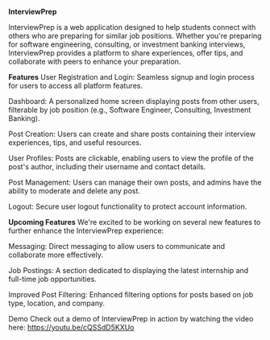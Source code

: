 **InterviewPrep**

InterviewPrep is a web application designed to help students connect with others who are preparing for similar job positions. Whether you're preparing for software engineering, consulting, or investment banking interviews, InterviewPrep provides a platform to share experiences, offer tips, and collaborate with peers to enhance your preparation.

**Features**
User Registration and Login: Seamless signup and login process for users to access all platform features.

Dashboard: A personalized home screen displaying posts from other users, filterable by job position (e.g., Software Engineer, Consulting, Investment Banking).

Post Creation: Users can create and share posts containing their interview experiences, tips, and useful resources.

User Profiles: Posts are clickable, enabling users to view the profile of the post's author, including their username and contact details.

Post Management: Users can manage their own posts, and admins have the ability to moderate and delete any post.

Logout: Secure user logout functionality to protect account information.

**Upcoming Features**
We're excited to be working on several new features to further enhance the InterviewPrep experience:

Messaging: Direct messaging to allow users to communicate and collaborate more effectively.

Job Postings: A section dedicated to displaying the latest internship and full-time job opportunities.

Improved Post Filtering: Enhanced filtering options for posts based on job type, location, and company.

Demo
Check out a demo of InterviewPrep in action by watching the video here: https://youtu.be/cQSSdD5KXUo

